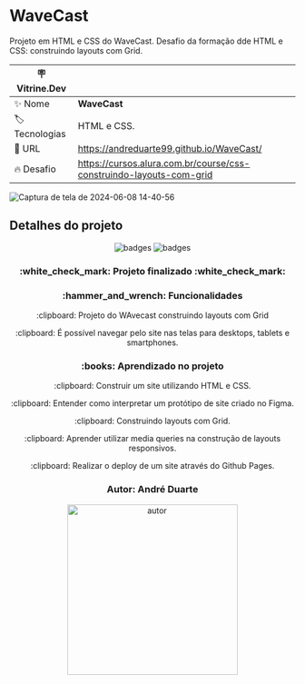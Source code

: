 # WaveCast

Projeto em HTML e CSS do WaveCast. Desafio da formação dde HTML e CSS: construindo layouts com Grid.

| :placard: Vitrine.Dev |     |
| -------------  | --- |
| :sparkles: Nome        | **WaveCast**
| :label: Tecnologias | HTML e CSS.
| :rocket: URL         | https://andreduarte99.github.io/WaveCast/
| :fire: Desafio     | https://cursos.alura.com.br/course/css-construindo-layouts-com-grid
<!-- Inserir imagem com a #vitrinedev ao final do link -->

![Captura de tela de 2024-06-08 14-40-56](https://github.com/andreduarte99/WaveCast/assets/42449246/ba23bdf7-aee0-4eff-9cf8-d0345bc306a4#vitrinedev)


## Detalhes do projeto

<p align="center">
<img src="https://img.shields.io/badge/STATUS-FINALIZADO-green" alt="badges"/>
<img src="https://img.shields.io/github/stars/andreduarte99?style=social" alt="badges"/>
</p>
<h3 align="center"> 
    :white_check_mark: Projeto finalizado  :white_check_mark:
</h3>
<h3 align="center">
    :hammer_and_wrench: Funcionalidades
</h3>
<p align="center">
   :clipboard: Projeto do WAvecast construindo layouts com Grid
</p>
<p align="center">
   :clipboard: É possível navegar pelo site nas telas para desktops, tablets e smartphones.
</p>
<h3 align="center">
    :books: Aprendizado no projeto
</h3>
<p align="center">
   :clipboard: Construir um site utilizando HTML e CSS.
</p>
<p align="center">
   :clipboard: Entender como interpretar um protótipo de site criado no Figma.
</p>
<p align="center">
   :clipboard: Construindo layouts com Grid.
</p>
<p align="center">
   :clipboard: Aprender utilizar media queries na construção de layouts responsivos.
</p>
<p align="center">
   :clipboard: Realizar o deploy de um site através do Github Pages.
</p>
<h3 align="center"> 
    Autor: André Duarte
</h3>
<p align="center">
<img height= 300px width= 300px src="https://github.com/andreduarte99/pong-com-Scratch/assets/42449246/706488b7-a318-4ea5-bc07-dcd35fbf1b64" alt="autor"/>
</p>
